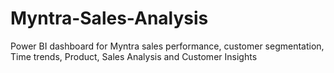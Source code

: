 # Myntra-Sales-Analysis
Power BI dashboard for Myntra sales performance, customer segmentation, Time trends, Product, Sales Analysis and Customer Insights
